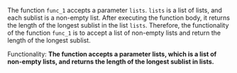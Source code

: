 The function `func_1` accepts a parameter `lists`. `lists` is a list of lists, and each sublist is a non-empty list. After executing the function body, it returns the length of the longest sublist in the list `lists`. Therefore, the functionality of the function `func_1` is to accept a list of non-empty lists and return the length of the longest sublist. 

Functionality: **The function accepts a parameter lists, which is a list of non-empty lists, and returns the length of the longest sublist in lists.**